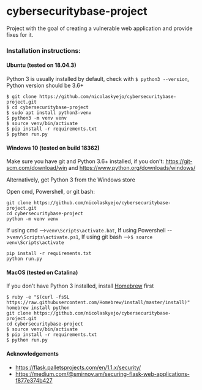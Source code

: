 # cybersecuritybase-project
Project with the goal of creating a vulnerable web application
and provide fixes for it.

### Installation instructions:
#### Ubuntu (tested on 18.04.3)
Python 3 is usually installed by default, check with
 ``$ python3 --version``,
Python version should be 3.6+

```
$ git clone https://github.com/nicolaskyejo/cybersecuritybase-project.git
$ cd cybersecuritybase-project
$ sudo apt install python3-venv
$ python3 -m venv venv
$ source venv/bin/activate
$ pip install -r requirements.txt
$ python run.py
```

#### Windows 10 (tested on build 18362)
Make sure you have git and Python 3.6+ installed, if you don't:
https://git-scm.com/download/win
and
https://www.python.org/downloads/windows/

Alternatively, get Python 3 from the Windows store

Open cmd, Powershell, or git bash:

```
git clone https://github.com/nicolaskyejo/cybersecuritybase-project.git
cd cybersecuritybase-project
python -m venv venv	
```
If using cmd -->``venv\Scripts\activate.bat``,
If using Powershell -->``venv\Scripts\activate.ps1``,
If using git bash -->``$ source venv\Scripts\activate``
```
pip install -r requirements.txt
python run.py
```

#### MacOS (tested on Catalina)
If you don't have Python 3 installed, install [Homebrew](https://github.com/Homebrew/install)
first

```
$ ruby -e "$(curl -fsSL https://raw.githubusercontent.com/Homebrew/install/master/install)"
homebrew install python
git clone https://github.com/nicolaskyejo/cybersecuritybase-project.git
cd cybersecuritybase-project
$ source venv/bin/activate
$ pip install -r requirements.txt
$ python run.py
```

#### Acknowledgements
* https://flask.palletsprojects.com/en/1.1.x/security/
* https://medium.com/@smirnov.am/securing-flask-web-applications-f877e374b427